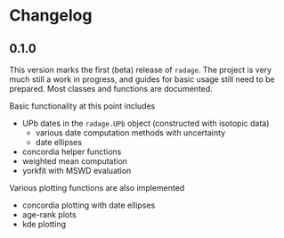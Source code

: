# Changelog

## 0.1.0

This version marks the first (beta) release of `radage`. The project is very much still a work in progress, and guides for basic usage still need to be prepared. Most classes and functions are documented.

Basic functionality at this point includes
- UPb dates in the `radage.UPb` object (constructed with isotopic data)
    - various date computation methods with uncertainty
    - date ellipses
- concordia helper functions
- weighted mean computation
- yorkfit with MSWD evaluation

Various plotting functions are also implemented
- concordia plotting with date ellipses
- age-rank plots
- kde plotting
